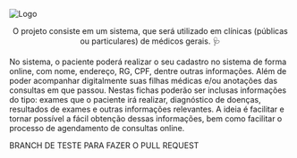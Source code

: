 ![Logo](https://user-images.githubusercontent.com/69533533/94874719-15274f00-0429-11eb-8c8d-45d3d855a012.png)
 
<p align="center">O projeto consiste em um sistema, que será utilizado em clínicas (públicas ou
particulares) de médicos gerais. 🩺</p>

No sistema, o paciente poderá realizar o seu cadastro no sistema de forma online, com nome, endereço, RG, CPF, dentre outras informações. Além de poder acompanhar digitalmente suas filhas médicas e/ou anotações das consultas em que passou. Nestas fichas poderão ser inclusas informações do tipo: exames que o paciente irá realizar, diagnóstico de doenças, resultados de exames e outras informações relevantes. A ideia é facilitar e tornar possível a fácil obtenção dessas informações, bem como facilitar o processo de agendamento de consultas online.

BRANCH DE TESTE PARA FAZER O PULL REQUEST
